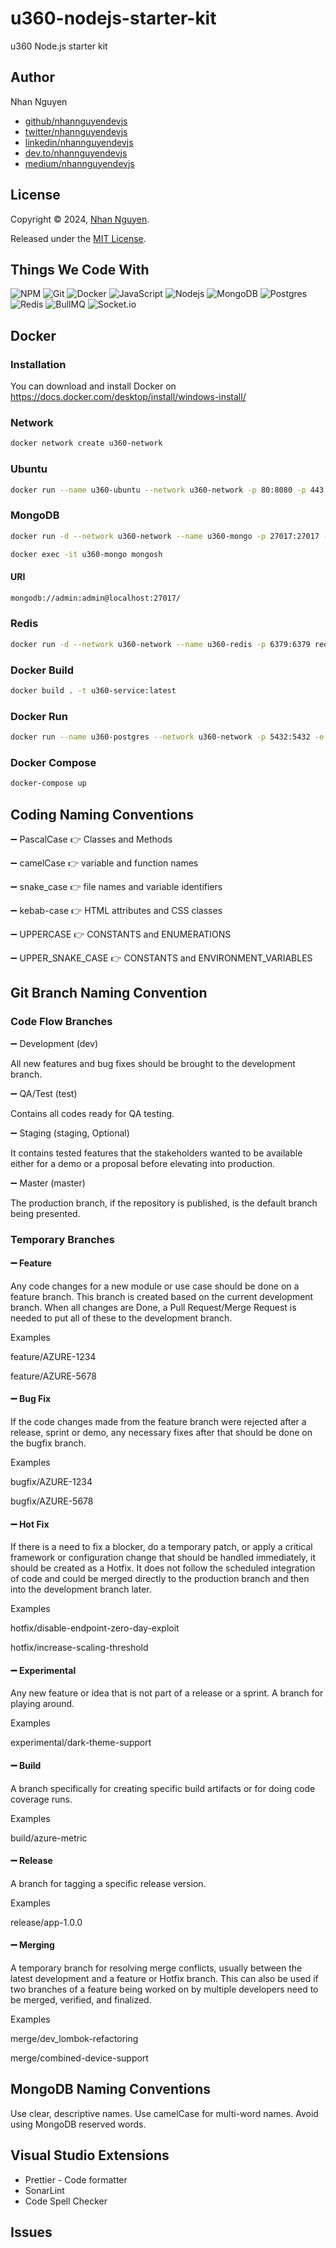 # u360-nodejs-starter-kit

u360 Node.js starter kit

## Author

Nhan Nguyen

* [github/nhannguyendevjs](https://github.com/nhannguyendevjs)
* [twitter/nhannguyendevjs](https://twitter.com/nhannguyendevjs)
* [linkedin/nhannguyendevjs](https://www.linkedin.com/in/nhannguyendevjs)
* [dev.to/nhannguyendevjs](https://dev.to/nhannguyendevjs)
* [medium/nhannguyendevjs](https://medium.com/@nhannguyendevjs)

## License

Copyright © 2024, [Nhan Nguyen](https://github.com/nhannguyendevjs).

Released under the [MIT License](LICENSE).

## Things We Code With

![NPM](https://img.shields.io/badge/NPM-CB3837?logo=npm&logoColor=white&style=for-the-badge)
![Git](https://img.shields.io/badge/Git-F05032?logo=git&logoColor=white&style=for-the-badge)
![Docker](https://img.shields.io/badge/Docker-46a2f1?logo=docker&logoColor=white&style=for-the-badge)
![JavaScript](https://img.shields.io/badge/JavaScript-F7DF1E?logo=javascript&logoColor=black&style=for-the-badge)
![Nodejs](https://img.shields.io/badge/Nodejs-43853d?logo=Node.js&logoColor=white&style=for-the-badge)
![MongoDB](https://img.shields.io/badge/MongoDB-13aa52?logo=mongodb&logoColor=white&style=for-the-badge)
![Postgres](https://img.shields.io/badge/Postgres-316192?logo=postgresql&logoColor=white&style=for-the-badge)
![Redis](https://img.shields.io/badge/Redis-CB3837?logo=redis&logoColor=white&style=for-the-badge)
![BullMQ](https://img.shields.io/badge/BullMQ-1E293B?logo=bullmq&logoColor=white&style=for-the-badge)
![Socket.io](https://img.shields.io/badge/Socket.io-010101?logo=socketio&logoColor=white&style=for-the-badge)

## Docker

### Installation

You can download and install Docker on https://docs.docker.com/desktop/install/windows-install/

### Network

```bash
docker network create u360-network
```

### Ubuntu

```bash
docker run --name u360-ubuntu --network u360-network -p 80:8080 -p 443:8443 -p 22:22 -itd ubuntu:latest
```

### MongoDB

```bash
docker run -d --network u360-network --name u360-mongo -p 27017:27017 -e MONGO_INITDB_ROOT_USERNAME=admin -e MONGO_INITDB_ROOT_PASSWORD=admin mongo:latest

docker exec -it u360-mongo mongosh
```

#### URI

```txt
mongodb://admin:admin@localhost:27017/
```

### Redis

```bash
docker run -d --network u360-network --name u360-redis -p 6379:6379 redis:latest
```

### Docker Build

```bash
docker build . -t u360-service:latest
```

### Docker Run

```bash
docker run --name u360-postgres --network u360-network -p 5432:5432 -e POSTGRES_DB=u360 -e POSTGRES_USER=admin -e POSTGRES_PASSWORD=admin -d postgres:latest
```

### Docker Compose

```bash
docker-compose up
```

## Coding Naming Conventions

➖ PascalCase 👉 Classes and Methods

➖ camelCase 👉 variable and function names

➖ snake_case 👉 file names and variable identifiers

➖ kebab-case 👉 HTML attributes and CSS classes

➖ UPPERCASE 👉 CONSTANTS and ENUMERATIONS

➖ UPPER_SNAKE_CASE 👉 CONSTANTS and ENVIRONMENT_VARIABLES

## Git Branch Naming Convention

### Code Flow Branches

➖ Development (dev)

All new features and bug fixes should be brought to the development branch.

➖ QA/Test (test)

Contains all codes ready for QA testing.

➖ Staging (staging, Optional)

It contains tested features that the stakeholders wanted to be available either for a demo or a proposal before elevating into production.

➖ Master (master)

The production branch, if the repository is published, is the default branch being presented.

### Temporary Branches

#### ➖ Feature

Any code changes for a new module or use case should be done on a feature branch. This branch is created based on the current development branch. When all changes are Done, a Pull Request/Merge Request is needed to put all of these to the development branch.

Examples

feature/AZURE-1234

feature/AZURE-5678

#### ➖ Bug Fix

If the code changes made from the feature branch were rejected after a release, sprint or demo, any necessary fixes after that should be done on the bugfix branch.

Examples

bugfix/AZURE-1234

bugfix/AZURE-5678

#### ➖ Hot Fix

If there is a need to fix a blocker, do a temporary patch, or apply a critical framework or configuration change that should be handled immediately, it should be created as a Hotfix. It does not follow the scheduled integration of code and could be merged directly to the production branch and then into the development branch later.

Examples

hotfix/disable-endpoint-zero-day-exploit

hotfix/increase-scaling-threshold

#### ➖ Experimental

Any new feature or idea that is not part of a release or a sprint. A branch for playing around.

Examples

experimental/dark-theme-support

#### ➖ Build

A branch specifically for creating specific build artifacts or for doing code coverage runs.

Examples

build/azure-metric

#### ➖ Release

A branch for tagging a specific release version.

Examples

release/app-1.0.0

#### ➖ Merging

A temporary branch for resolving merge conflicts, usually between the latest development and a feature or Hotfix branch. This can also be used if two branches of a feature being worked on by multiple developers need to be merged, verified, and finalized.

Examples

merge/dev_lombok-refactoring

merge/combined-device-support

## MongoDB Naming Conventions

Use clear, descriptive names. Use camelCase for multi-word names. Avoid using MongoDB reserved words.

## Visual Studio Extensions

* Prettier - Code formatter
* SonarLint
* Code Spell Checker

## Issues

